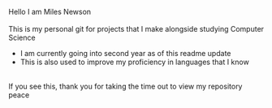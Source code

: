Hello I am Miles Newson <br> <br>
This is my personal git for projects that I make alongside studying Computer Science <br> 
- I am currently going into second year as of this readme update <br>
- This is also used to improve my proficiency in languages that I know <br> <br>

If you see this, thank you for taking the time out to view my repository <br>
peace <br>
